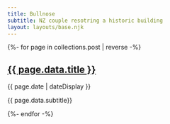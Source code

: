 ```yaml
---
title: Bullnose
subtitle: NZ couple resotring a historic building
layout: layouts/base.njk
---
```



<div class="posts">
{%- for page in collections.post | reverse -%}
  <h2>
    <a href="{{ page.url }}">{{ page.data.title }}</a>
  </h2>
  <time datetime="{{ page.date }}">{{ page.date | dateDisplay }}</time>
  <p>{{ page.data.subtitle}}</p>
{%- endfor -%}
</div>
